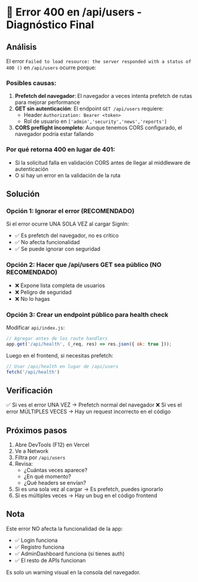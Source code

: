 # 🔧 Error 400 en /api/users - Diagnóstico Final

## Análisis

El error `Failed to load resource: the server responded with a status of 400 ()`  en `/api/users` ocurre porque:

### Posibles causas:

1. **Prefetch del navegador**: El navegador a veces intenta prefetch de rutas para mejorar performance
2. **GET sin autenticación**: El endpoint `GET /api/users` requiere:
   - Header `Authorization: Bearer <token>`
   - Rol de usuario en `['admin','security','news','reports']`
3. **CORS preflight incompleto**: Aunque tenemos CORS configurado, el navegador podría estar fallando

### Por qué retorna 400 en lugar de 401:

- Si la solicitud falla en validación CORS antes de llegar al middleware de autenticación
- O si hay un error en la validación de la ruta

## Solución

### Opción 1: Ignorar el error (RECOMENDADO)
Si el error ocurre UNA SOLA VEZ al cargar SignIn:
- ✅ Es prefetch del navegador, no es crítico
- ✅ No afecta funcionalidad
- ✅ Se puede ignorar con seguridad

### Opción 2: Hacer que /api/users GET sea público (NO RECOMENDADO)
- ❌ Expone lista completa de usuarios
- ❌ Peligro de seguridad
- ❌ No lo hagas

### Opción 3: Crear un endpoint público para health check
Modificar `api/index.js`:

```javascript
// Agregar antes de los route handlers
app.get('/api/health', (_req, res) => res.json({ ok: true }));
```

Luego en el frontend, si necesitas prefetch:
```javascript
// Usar /api/health en lugar de /api/users
fetch('/api/health')
```

## Verificación

✅ Si ves el error UNA VEZ → Prefetch normal del navegador
❌ Si ves el error MÚLTIPLES VECES → Hay un request incorrecto en el código

## Próximos pasos

1. Abre DevTools (F12) en Vercel
2. Ve a Network
3. Filtra por `/api/users`
4. Revisa:
   - ¿Cuántas veces aparece?
   - ¿En qué momento?
   - ¿Qué headers se envían?
5. Si es una sola vez al cargar → Es prefetch, puedes ignorarlo
6. Si es múltiples veces → Hay un bug en el código frontend

## Nota

Este error NO afecta la funcionalidad de la app:
- ✅ Login funciona
- ✅ Registro funciona
- ✅ AdminDashboard funciona (si tienes auth)
- ✅ El resto de APIs funcionan

Es solo un warning visual en la consola del navegador.
